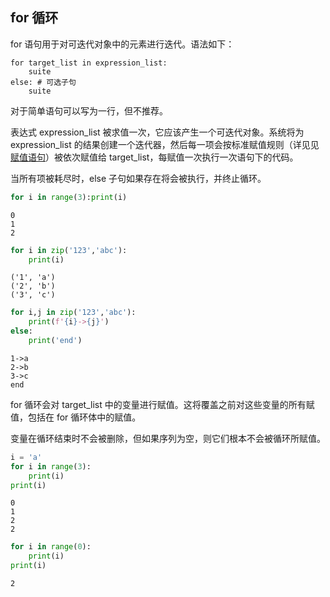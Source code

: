 ## for 循环

for 语句用于对可迭代对象中的元素进行迭代。语法如下：
```
for target_list in expression_list:
    suite
else: # 可选子句
    suite
```

对于简单语句可以写为一行，但不推荐。

表达式 expression_list 被求值一次，它应该产生一个可迭代对象。系统将为 expression_list 的结果创建一个迭代器，然后每一项会按标准赋值规则（详见见 [赋值语句](https://xue.cn/hub/reader?bookId=64&path=xue_python_kp/10_statement/02_assignment.ipynb)）被依次赋值给 target_list，每赋值一次执行一次语句下的代码。

当所有项被耗尽时，else 子句如果存在将会被执行，并终止循环。


```python
for i in range(3):print(i)
```

    0
    1
    2
    


```python
for i in zip('123','abc'):
    print(i)
```

    ('1', 'a')
    ('2', 'b')
    ('3', 'c')
    


```python
for i,j in zip('123','abc'):
    print(f'{i}->{j}')
else:
    print('end')
```

    1->a
    2->b
    3->c
    end
    

for 循环会对 target_list 中的变量进行赋值。这将覆盖之前对这些变量的所有赋值，包括在 for 循环体中的赋值。

变量在循环结束时不会被删除，但如果序列为空，则它们根本不会被循环所赋值。


```python
i = 'a'
for i in range(3):
    print(i)
print(i)
```

    0
    1
    2
    2
    


```python
for i in range(0):
    print(i)
print(i)
```

    2
    
